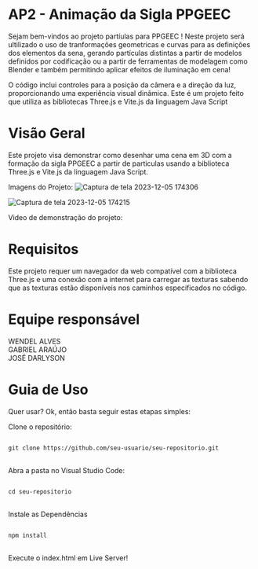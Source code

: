 <h1>AP2 - Animação  da Sigla PPGEEC</h1>
Sejam bem-vindos ao projeto partíulas para PPGEEC ! Neste projeto será ultilizado o uso de tranformações geometricas e curvas para as definições dos elementos da sena, gerando partículas distintas a partir de modelos definidos por codificação ou a partir de ferramentas de modelagem como Blender e também permitindo aplicar efeitos de iluminação em cena!
<p>O código inclui controles para a posição da câmera e a direção da luz, proporcionando uma experiência visual dinâmica.
Este é um projeto feito que utiliza as bibliotecas Three.js e Vite.js da linguagem Java Script</p>


<h1>Visão Geral</h1>
Este projeto visa demonstrar como desenhar uma cena em 3D com a formação da sigla PPGEEC a partir de particulas usando a biblioteca Three.js e Vite.js da linguagem Java Script.</p>

Imagens do Projeto:
![Captura de tela 2023-12-05 174306](https://github.com/ProjetoSistemaSolar/PPGEEC/assets/107087269/6229dc26-d17f-4774-afed-82e14477155c)

![Captura de tela 2023-12-05 174215](https://github.com/ProjetoSistemaSolar/PPGEEC/assets/107087269/e0e0f8e5-0655-4995-b0ef-45dd6632854d)

Video de demonstração do projeto:



<h1>Requisitos</h1>
Este projeto requer um navegador da web compatível com a biblioteca Three.js e uma conexão com a internet para carregar as texturas sabendo que as texturas estão disponíveis nos caminhos especificados no código.
<h1>Equipe responsável</h1>
WENDEL ALVES<BR>
GABRIEL ARAÚJO<BR>
JOSÉ DARLYSON
<h1>Guia de Uso</h1>
Quer usar? Ok, então basta seguir estas etapas simples:

Clone o repositório:

<pre>
<code>
git clone https://github.com/seu-usuario/seu-repositorio.git
</code>
</pre>

Abra a pasta no Visual Studio Code:
<pre>
<code>
cd seu-repositorio
</code>
</pre>

Instale as Dependências
<pre>
<code>
npm install
</code>
</pre>

Execute o index.html em Live Server!
